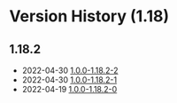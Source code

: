 # Version History (1.18)

## 1.18.2

- 2022-04-30 [1.0.0-1.18.2-2](1.0.0-1.18.2-2.md)
- 2022-04-30 [1.0.0-1.18.2-1](1.0.0-1.18.2-1.md)
- 2022-04-19 [1.0.0-1.18.2-0](1.0.0-1.18.2-0.md)